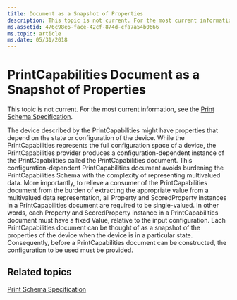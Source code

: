 ```yaml
---
title: Document as a Snapshot of Properties
description: This topic is not current. For the most current information, see the Print Schema Specification.
ms.assetid: 476c98e6-face-42cf-874d-cfa7a54b0666
ms.topic: article
ms.date: 05/31/2018
---
```


# PrintCapabilities Document as a Snapshot of Properties

This topic is not current. For the most current information, see the [Print Schema Specification](https://www.microsoft.com/whdc/xps/printschema.mspx).

The device described by the PrintCapabilities might have properties that depend on the state or configuration of the device. While the PrintCapabilities represents the full configuration space of a device, the PrintCapabilities provider produces a configuration-dependent instance of the PrintCapabilities called the PrintCapabilities document. This configuration-dependent PrintCapabilities document avoids burdening the PrintCapabilities Schema with the complexity of representing multivalued data. More importantly, to relieve a consumer of the PrintCapabilities document from the burden of extracting the appropriate value from a multivalued data representation, all Property and ScoredProperty instances in a PrintCapabilities document are required to be single-valued. In other words, each Property and ScoredProperty instance in a PrintCapabilities document must have a fixed Value, relative to the input configuration. Each PrintCapabilities document can be thought of as a snapshot of the properties of the device when the device is in a particular state. Consequently, before a PrintCapabilities document can be constructed, the configuration to be used must be provided.

## Related topics

<dl> <dt>

[Print Schema Specification](https://www.microsoft.com/whdc/xps/printschema.mspx)
</dt> </dl>

 

 




